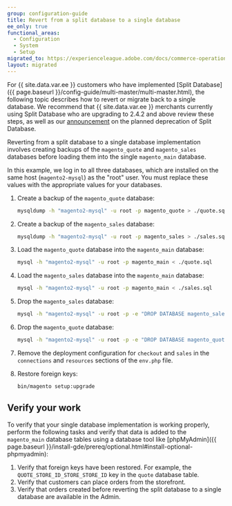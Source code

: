 ```yaml
---
group: configuration-guide
title: Revert from a split database to a single database
ee_only: true
functional_areas:
  - Configuration
  - System
  - Setup
migrated_to: https://experienceleague.adobe.com/docs/commerce-operations/configuration-guide/storage/split-db/revert-split-database.html
layout: migrated
---
```


For {{ site.data.var.ee }} customers who have implemented [Split Database]({{ page.baseurl }}/config-guide/multi-master/multi-master.html), the following topic describes how to revert or migrate back to a single database. We recommend that {{ site.data.var.ee }} merchants currently using Split Database who are upgrading to 2.4.2 and above review these steps, as well as our [announcement](https://community.magento.com/t5/Magento-DevBlog/Deprecation-of-Split-Database-in-Magento-Commerce/ba-p/465187) on the planned deprecation of Split Database.

Reverting from a split database to a single database implementation involves creating backups of the `magento_quote` and `magento_sales` databases before loading them into the single `magento_main` database.

In this example, we log in to all three databases, which are installed on the same host (`magento2-mysql`) as the "root" user. You must replace these values with the appropriate values for your databases.

1. Create a backup of the `magento_quote` database:

   ```bash
   mysqldump -h "magento2-mysql" -u root -p magento_quote > ./quote.sql
   ```

1. Create a backup of the `magento_sales` database:

   ```bash
   mysqldump -h "magento2-mysql" -u root -p magento_sales > ./sales.sql
   ```

1. Load the `magento_quote` database into the `magento_main` database:

   ```bash
   mysql -h "magento2-mysql" -u root -p magento_main < ./quote.sql
   ```

1. Load the `magento_sales` database into the `magento_main` database:

   ```bash
   mysql -h "magento2-mysql" -u root -p magento_main < ./sales.sql
   ```

1. Drop the `magento_sales` database:

   ```bash
   mysql -h "magento2-mysql" -u root -p -e "DROP DATABASE magento_sales;"
   ```

1. Drop the `magento_quote` database:

   ```bash
   mysql -h "magento2-mysql" -u root -p -e "DROP DATABASE magento_quote;"
   ```

1. Remove the deployment configuration for `checkout` and `sales` in the `connections` and `resources` sections of the `env.php` file.
1. Restore foreign keys:

   ```bash
   bin/magento setup:upgrade
   ```

## Verify your work

To verify that your single database implementation is working properly, perform the following tasks and verify that data is added to the `magento_main` database tables using a database tool like [phpMyAdmin]({{ page.baseurl }}/install-gde/prereq/optional.html#install-optional-phpmyadmin):

1. Verify that foreign keys have been restored. For example, the `QUOTE_STORE_ID_STORE_STORE_ID` key in the `quote` database table.
1. Verify that customers can place orders from the storefront.
1. Verify that orders created before reverting the split database to a single database are available in the Admin.
